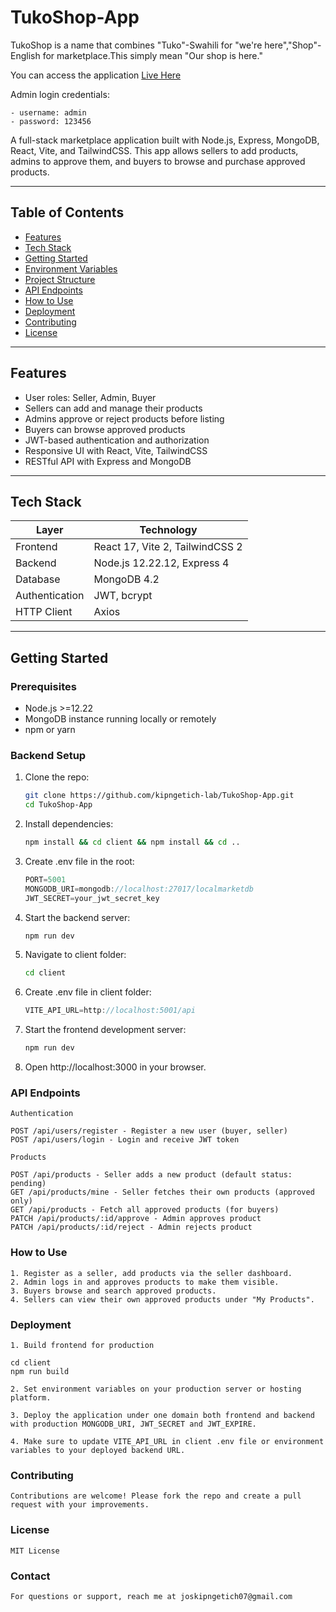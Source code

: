 # TukoShop-App

TukoShop is a name that combines "Tuko"-Swahili for "we're here","Shop"-English for marketplace.This simply mean "Our shop is here."

You can access the application [Live Here](https://tukoshop-app.onrender.com)

Admin login credentials:
	
 	- username: admin
 	- password: 123456


A full-stack marketplace application built with Node.js, Express, MongoDB, React, Vite, and TailwindCSS. This app allows sellers to add products, admins to approve them, and buyers to browse and purchase approved products.

---

## Table of Contents

- [Features](#features)  
- [Tech Stack](#tech-stack)  
- [Getting Started](#getting-started)  
- [Environment Variables](#environment-variables)  
- [Project Structure](#project-structure)  
- [API Endpoints](#api-endpoints)  
- [How to Use](#how-to-use)  
- [Deployment](#deployment)  
- [Contributing](#contributing)  
- [License](#license)  

---

## Features

- User roles: Seller, Admin, Buyer  
- Sellers can add and manage their products  
- Admins approve or reject products before listing  
- Buyers can browse approved products  
- JWT-based authentication and authorization  
- Responsive UI with React, Vite, TailwindCSS  
- RESTful API with Express and MongoDB  

---

## Tech Stack

| Layer         | Technology             |
| ------------- | --------------------- |
| Frontend      | React 17, Vite 2, TailwindCSS 2  |
| Backend       | Node.js 12.22.12, Express 4  |
| Database      | MongoDB 4.2            |
| Authentication| JWT, bcrypt            |
| HTTP Client   | Axios                  |

---

## Getting Started

### Prerequisites

- Node.js >=12.22  
- MongoDB instance running locally or remotely  
- npm or yarn  

### Backend Setup

1. Clone the repo:

   ```bash
   git clone https://github.com/kipngetich-lab/TukoShop-App.git
   cd TukoShop-App
   ```

2. Install dependencies:

	```bash
	npm install && cd client && npm install && cd ..
	```

3. Create .env file in the root:

	```javascript
	PORT=5001
	MONGODB_URI=mongodb://localhost:27017/localmarketdb
	JWT_SECRET=your_jwt_secret_key
	```

4. Start the backend server:

	```bash
	npm run dev
	```

5. Navigate to client folder:

	```bash 
	cd client
	```

6. Create .env file in client folder:

	```javascript
	VITE_API_URL=http://localhost:5001/api
	```

7. Start the frontend development server:

	```bash
	npm run dev
	```

8. Open http://localhost:3000 in your browser.

### API Endpoints

	Authentication

    POST /api/users/register - Register a new user (buyer, seller)
    POST /api/users/login - Login and receive JWT token

	Products

    POST /api/products - Seller adds a new product (default status: pending)
    GET /api/products/mine - Seller fetches their own products (approved only)
    GET /api/products - Fetch all approved products (for buyers)
    PATCH /api/products/:id/approve - Admin approves product
    PATCH /api/products/:id/reject - Admin rejects product

### How to Use

    1. Register as a seller, add products via the seller dashboard.
    2. Admin logs in and approves products to make them visible.
    3. Buyers browse and search approved products.
    4. Sellers can view their own approved products under "My Products".

### Deployment

	1. Build frontend for production

	cd client
	npm run build

	2. Set environment variables on your production server or hosting platform.

    3. Deploy the application under one domain both frontend and backend with production MONGODB_URI, JWT_SECRET and JWT_EXPIRE.

	4. Make sure to update VITE_API_URL in client .env file or environment variables to your deployed backend URL.

### Contributing

	Contributions are welcome! Please fork the repo and create a pull request with your improvements.

### License

	MIT License 

### Contact
	
	For questions or support, reach me at joskipngetich07@gmail.com

